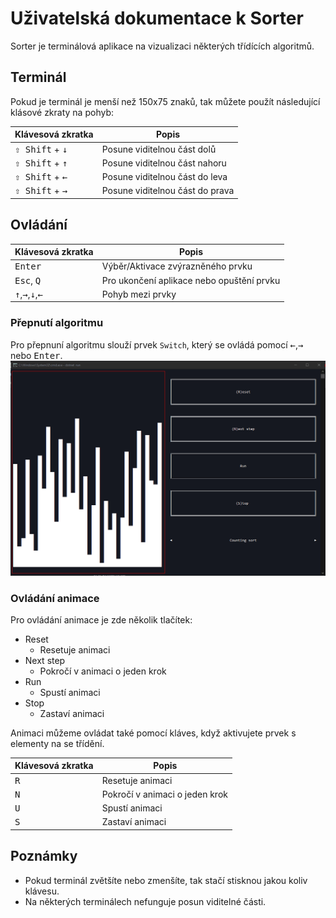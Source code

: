 # Uživatelská dokumentace k Sorter

Sorter je terminálová aplikace na vizualizaci některých třídících algoritmů.

## Terminál

Pokud je terminál je menší než 150x75 znaků, tak můžete použít následující klásové zkraty na pohyb:

| Klávesová zkratka                 | Popis                           |
| --------------------------------- | ------------------------------- |
| <kbd>⇧ Shift</kbd> + <kbd>↓</kbd> | Posune viditelnou část dolů     |
| <kbd>⇧ Shift</kbd> + <kbd>↑</kbd> | Posune viditelnou část nahoru   |
| <kbd>⇧ Shift</kbd> + <kbd>←</kbd> | Posune viditelnou část do leva  |
| <kbd>⇧ Shift</kbd> + <kbd>→</kbd> | Posune viditelnou část do prava |

## Ovládání

| Klávesová zkratka                                   | Popis                                     |
| --------------------------------------------------- | ----------------------------------------- |
| <kbd>Enter</kbd>                                    | Výběr/Aktivace zvýrazněného prvku         |
| <kbd>Esc</kbd>, <kbd>Q</kbd>                        | Pro ukončení aplikace nebo opuštění prvku |
| <kbd>↑</kbd>,<kbd>→</kbd>,<kbd>↓</kbd>,<kbd>←</kbd> | Pohyb mezi prvky                          |

### Přepnutí algoritmu

Pro přepnuní algoritmu slouží prvek `Switch`, který se ovládá pomocí <kbd>←</kbd>,<kbd>→</kbd> nebo <kbd>Enter</kbd>.
![Ukazka](./algo_change.gif)

### Ovládání animace

Pro ovládání animace je zde několik tlačítek:

- Reset
  - Resetuje animaci
- Next step
  - Pokročí v animaci o jeden krok
- Run
  - Spustí animaci
- Stop
  - Zastaví animaci

Animaci můžeme ovládat také pomocí kláves, když aktivujete prvek s elementy na se třídění.

| Klávesová zkratka | Popis                          |
| ----------------- | ------------------------------ |
| <kbd>R</kbd>      | Resetuje animaci               |
| <kbd>N</kbd>      | Pokročí v animaci o jeden krok |
| <kbd>U</kbd>      | Spustí animaci                 |
| <kbd>S</kbd>      | Zastaví animaci                |


## Poznámky

- Pokud terminál zvětšíte nebo zmenšíte, tak stačí stisknou jakou koliv klávesu.
- Na některých terminálech nefunguje posun viditelné části.
